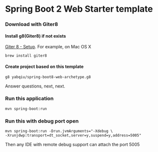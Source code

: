 # Spring Boot 2 Web Starter template

### Download with Giter8

#### Install g8(Giter8) if not exists

[Giter 8 - Setup](http://www.foundweekends.org/giter8/setup.html). For example, on Mac OS X

```
brew install giter8
```

#### Create project based on this template

```
g8 yabqiu/spring-boot8-web-archetype.g8
```

Answer questions, next, next.

### Run this application

```
mvn spring-boot:run
```

### Run this with debug port open

```
mvn spring-boot:run -Drun.jvmArguments="-Xdebug \
-Xrunjdwp:transport=dt_socket,server=y,suspend=y,address=5005"
```

Then any IDE with remote debug support can attach the port 5005
